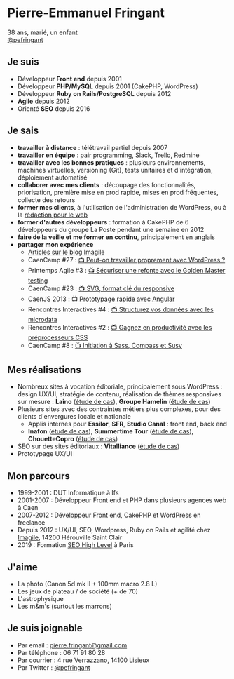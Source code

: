 Pierre-Emmanuel Fringant
========================

38 ans, marié, un enfant  
[@pefringant](https://twitter.com/pefringant)

Je suis
-------

- Développeur **Front end** depuis 2001
- Développeur **PHP/MySQL** depuis 2001 (CakePHP, WordPress)
- Développeur **Ruby on Rails/PostgreSQL** depuis 2012
- **Agile** depuis 2012
- Orienté **SEO** depuis 2016

Je sais
-------

- **travailler à distance** : télétravail partiel depuis 2007
- **travailler en équipe** : pair programming, Slack, Trello, Redmine
- **travailler avec les bonnes pratiques** : plusieurs environnements, machines virtuelles, versioning (Git), tests unitaires  et d'intégration, déploiement automatisé
- **collaborer avec mes clients** : découpage des fonctionnalités, priorisation, première mise en prod rapide, mises en prod fréquentes, collecte des retours
- **former mes clients**, à l'utilisation de l'administration de WordPress, ou à la [rédaction pour le web](https://www.imagile.fr/rediger-pour-le-web/)
- **former d'autres développeurs** : formation à CakePHP de 6 développeurs du groupe La Poste pendant une semaine en 2012
- **faire de la veille et me former en continu**, principalement en anglais
- **partager mon expérience**
    - [Articles sur le blog Imagile](https://www.imagile.fr/blog/)
    - CaenCamp #27 : [:tv: Peut-on travailler proprement avec WordPress ?](https://vimeo.com/130101606)
    - Printemps Agile #3 : [:tv: Sécuriser une refonte avec le Golden Master testing](http://www.club-agile-caen.fr/2015/03/30/pa3-securiser-une-refonte-avec-le-golden-master-testing/)
    - CaenCamp #23 : [:tv: SVG, format clé du responsive](https://vimeo.com/107227980)
    - CaenJS 2013 : [:tv: Prototypage rapide avec Angular](http://www.dailymotion.com/video/x14vbmn_caen-js-2013-4-8-prototypage-rapide-avec-angularjs_tech)
    - Rencontres Interactives #4 : [:tv: Structurez vos données avec les microdata](https://vimeo.com/61805644)
    - Rencontres Interactives #2 : [:tv: Gagnez en productivité avec les préprocesseurs CSS](https://vimeo.com/50051171)
    - CaenCamp #8 : [:tv: Initiation à Sass, Compass et Susy](https://vimeo.com/59222429)

Mes réalisations
----------------

- Nombreux sites à vocation éditoriale, principalement sous WordPress : design UX/UI, stratégie de contenu, réalisation de thèmes responsives sur mesure : **Laino** ([étude de cas](https://www.imagile.fr/etude-de-cas-refonte-site-laino/)), **Groupe Hamelin** ([étude de cas](https://www.imagile.fr/responsive-multisite-multilingue-hamelin-brands/))
- Plusieurs sites avec des contraintes métiers plus complexes, pour des clients d'envergures locale et nationale
    - Applis internes pour **Essilor**, **SFR**, **Studio Canal** : front end, back end
    - **Inafon** ([étude de cas](https://www.imagile.fr/etudes-de-cas/etude-de-cas-la-refonte-responsive-dun-portail-national/)), **Summertime Tour** ([étude de cas](https://www.imagile.fr/etudes-de-cas/etude-de-cas-refonte-site-agence-voyages/)), **ChouetteCopro** ([étude de cas](https://www.imagile.fr/etudes-de-cas/etude-de-cas-chouettecopro/))
- SEO sur des sites éditoriaux : **Vitalliance** ([étude de cas](https://www.imagile.fr/etude-de-cas-refonte-site-vitalliance/))
- Prototypage UX/UI

Mon parcours
------------

- 1999-2001 : DUT Informatique à Ifs
- 2001-2007 : Développeur Front end et PHP dans plusieurs agences web à Caen
- 2007-2012 : Développeur Front end, CakePHP et WordPress en freelance
- Depuis 2012 : UX/UI, SEO, Wordpress, Ruby on Rails et agilité chez [Imagile](https://www.imagile.fr/), 14200 Hérouville Saint Clair
- 2019 : Formation [SEO High Level](https://www.seohighlevel.com/) à Paris

J'aime
------

- La photo (Canon 5d mk II + 100mm macro 2.8 L)
- Les jeux de plateau / de société (+ de 70)
- L'astrophysique
- Les m&m's (surtout les marrons)

Je suis joignable
-----------------

- Par email : [pierre.fringant@gmail.com](mailto:pierre.fringant@gmail.com)
- Par téléphone : 06 71 91 80 28
- Par courrier : 4 rue Verrazzano, 14100 Lisieux
- Par Twitter : [@pefringant](https://twitter.com/pefringant)
